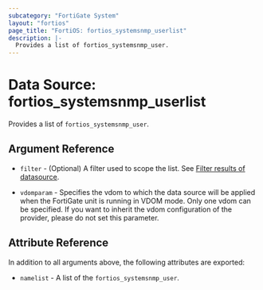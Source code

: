 ```yaml
---
subcategory: "FortiGate System"
layout: "fortios"
page_title: "FortiOS: fortios_systemsnmp_userlist"
description: |-
  Provides a list of fortios_systemsnmp_user.
---
```


# Data Source: fortios_systemsnmp_userlist
Provides a list of `fortios_systemsnmp_user`.

## Argument Reference

* `filter` - (Optional) A filter used to scope the list. See [Filter results of datasource](https://registry.terraform.io/providers/fortinetdev/fortios/latest/docs/guides/fgt_filter).

* `vdomparam` - Specifies the vdom to which the data source will be applied when the FortiGate unit is running in VDOM mode. Only one vdom can be specified. If you want to inherit the vdom configuration of the provider, please do not set this parameter.

## Attribute Reference

In addition to all arguments above, the following attributes are exported:

* `namelist` -  A list of the `fortios_systemsnmp_user`.

